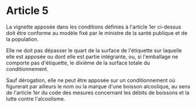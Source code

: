 # Article 5

La vignette apposée dans les conditions définies à l'article 1er ci-dessus doit être conforme au modèle fixé par le ministre de la santé publique et de la population.

Elle ne doit pas dépasser le quart de la surface de l'étiquette sur laquelle elle est apposée ou dont elle est partie intégrante, ou, si l'emballage ne comporte pas d'étiquette, le dixième de la surface totale du conditionnement.

Sauf dérogation, elle ne peut être apposée sur un conditionnement où figurerait par ailleurs le nom ou la marque d'une boisson alcoolique, au sens de l'article 1er du code des mesures concernant les débits de boissons et la lutte contre l'alcoolisme.
